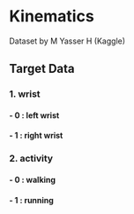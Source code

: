 # Kinematics
Dataset by M Yasser H (Kaggle)



## Target Data

### 1. wrist
#### - 0 : left wrist
#### - 1 : right wrist

### 2. activity
#### - 0 : walking
#### - 1 : running
